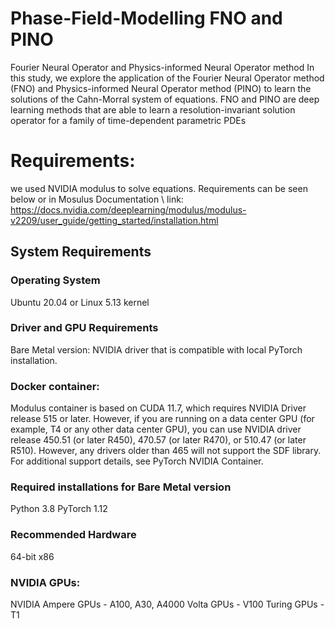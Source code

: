 # Phase-Field-Modelling FNO and PINO

Fourier Neural Operator and Physics-informed Neural Operator method
In this study, we explore the application of the Fourier Neural Operator method (FNO) and Physics-informed Neural Operator method (PINO) to learn the solutions of the Cahn-Morral system of equations. 
FNO and PINO are deep learning methods that are able to learn a resolution-invariant solution operator for a family of time-dependent parametric PDEs

# Requirements:
we used NVIDIA modulus to solve equations.
Requirements can be seen below or in Mosulus Documentation \\
link: https://docs.nvidia.com/deeplearning/modulus/modulus-v2209/user_guide/getting_started/installation.html

## System Requirements
### Operating System  
Ubuntu 20.04 or Linux 5.13 kernel

### Driver and GPU Requirements
Bare Metal version: NVIDIA driver that is compatible with local PyTorch installation.

### Docker container: 
Modulus container is based on CUDA 11.7, which requires NVIDIA Driver release 515 or later. However, if you are running on a data center GPU (for example, T4 or any other data center GPU), you can use NVIDIA driver release 450.51 (or later R450), 470.57 (or later R470), or 510.47 (or later R510). However, any drivers older than 465 will not support the SDF library. For additional support details, see PyTorch NVIDIA Container.

### Required installations for Bare Metal version
Python 3.8
PyTorch 1.12
### Recommended Hardware
64-bit x86
### NVIDIA GPUs:
NVIDIA Ampere GPUs - A100, A30, A4000
Volta GPUs - V100
Turing GPUs - T1

        
